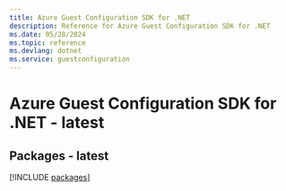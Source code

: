 ```yaml
---
title: Azure Guest Configuration SDK for .NET
description: Reference for Azure Guest Configuration SDK for .NET
ms.date: 05/28/2024
ms.topic: reference
ms.devlang: dotnet
ms.service: guestconfiguration
---
```

# Azure Guest Configuration SDK for .NET - latest
## Packages - latest
[!INCLUDE [packages](guest-configuration-index.md)]